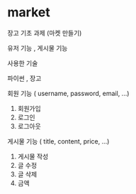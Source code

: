 # market
장고 기초 과제 (마켓 만들기)

유저 기능 , 게시물 기능


사용한 기술

파이썬 , 장고

회원 기능 ( username, password, email, ...)
1. 회원가입
2. 로그인
3. 로그아웃

게시물 기능 ( title, content, price, ...)
1. 게시물 작성
2. 글 수정
3. 글 삭제
4. 금액
